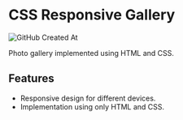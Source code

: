 # CSS Responsive Gallery

![GitHub Created At](https://img.shields.io/github/created-at/gabimin/css-gallery?style=flat-square&logoSize=auto&labelColor=black&color=teal)

Photo gallery implemented using HTML and CSS.

## Features

- Responsive design for different devices.
- Implementation using only HTML and CSS.
